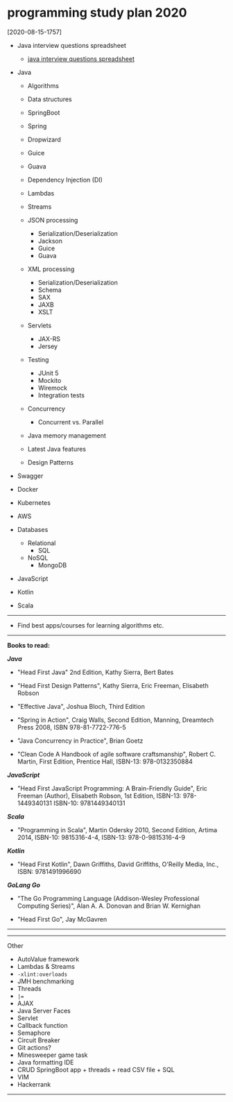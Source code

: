 # programming study plan 2020

[2020-08-15-1757]

- Java interview questions spreadsheet
  
  - [java interview questions spreadsheet](./java%20interview%20questions%20spreadsheet)

- Java
  
  - Algorithms

  - Data structures

  - SpringBoot

  - Spring

  - Dropwizard

  - Guice

  - Guava

  - Dependency Injection (DI)

  - Lambdas

  - Streams

  - JSON processing
    - Serialization/Deserialization
    - Jackson
    - Guice
    - Guava

  - XML processing
    - Serialization/Deserialization
    - Schema
    - SAX
    - JAXB
    - XSLT

  - Servlets
    - JAX-RS
    - Jersey

  - Testing
    - JUnit 5
    - Mockito
    - Wiremock
    - Integration tests

  - Concurrency
    - Concurrent vs. Parallel

  - Java memory management

  - Latest Java features

  - Design Patterns

- Swagger

- Docker

- Kubernetes

- AWS

- Databases
  - Relational
    - SQL
  - NoSQL
    - MongoDB

- JavaScript

- Kotlin

- Scala

---

- Find best apps/courses for learning algorithms etc.

---

**Books to read:**

***Java***

- "Head First Java" 2nd Edition, Kathy Sierra, Bert Bates

- "Head First Design Patterns", Kathy Sierra, Eric Freeman, Elisabeth Robson

- "Effective Java", Joshua Bloch, Third Edition

- "Spring in Action", Craig Walls, Second Edition, Manning, Dreamtech Press 2008, ISBN 978-81-7722-776-5

- "Java Concurrency in Practice", Brian Goetz

- "Clean Code A Handbook of agile software craftsmanship", Robert C. Martin, First Edition, Prentice Hall, ISBN-13: 978-0132350884

***JavaScript***

- "Head First JavaScript Programming: A Brain-Friendly Guide", Eric Freeman  (Author), Elisabeth Robson, 1st Edition, ISBN-13: 978-1449340131 ISBN-10: 9781449340131

***Scala***

- "Programming in Scala", Martin Odersky 2010, Second Edition, Artima 2014, ISBN-10: 9815316-4-4, ISBN-13: 978-0-9815316-4-9

***Kotlin***

- "Head First Kotlin", Dawn Griffiths, David Griffiths, O'Reilly Media, Inc., ISBN: 9781491996690

***GoLang Go***

- "The Go Programming Language (Addison-Wesley Professional Computing Series)", Alan A. A. Donovan and Brian W. Kernighan

- "Head First Go", Jay McGavren

---
---

Other

- AutoValue framework
- Lambdas & Streams
- `-xlint:overloads`
- JMH benchmarking
- Threads
- `|=`
- AJAX
- Java Server Faces
- Servlet
- Callback function
- Semaphore
- Circuit Breaker
- Git actions?
- Minesweeper game task
- Java formatting IDE
- CRUD SpringBoot app + threads + read CSV file + SQL
- VIM
- Hackerrank

---
